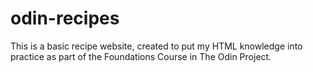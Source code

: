 # odin-recipes

This is a basic recipe website, created to put my HTML knowledge into practice as part of the Foundations Course in The Odin Project.
